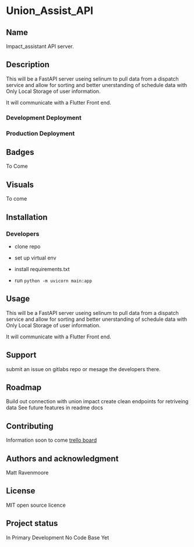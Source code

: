 # Union_Assist_API

## Name

Impact_assistant API server.

## Description

This will be a FastAPI server useing selinum to pull data from a dispatch service and allow for sorting and better unerstanding of schedule data
with Only Local Storage of user information.

It will communicate with a Flutter Front end.

### Development Deployment

### Production Deployment

## Badges

To Come

## Visuals

To come

## Installation

### Developers

- clone repo
- set up virtual env
- install requirements.txt

- run `python -m uvicorn main:app`

## Usage

This will be a FastAPI server useing selinum to pull data from a dispatch service and allow for sorting and better unerstanding of schedule data
with Only Local Storage of user information.

It will communicate with a Flutter Front end.

## Support

submit an issue on gitlabs repo
or mesage the developers there.

## Roadmap

Build out connection with union impact
create clean endpoints for retriveing data
See future features in readme docs

## Contributing

Information soon to come
[trello board](https://trello.com/b/fOcRdK6A/impact-assistant-workboard)

## Authors and acknowledgment

Matt Ravenmoore

## License

MIT open source licence

## Project status

In Primary Development No Code Base Yet
